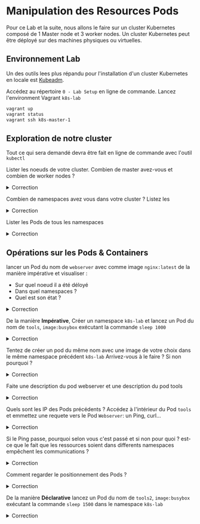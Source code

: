 # Manipulation des Resources Pods

Pour ce Lab et la suite, nous allons le faire sur un cluster Kubernetes composé de 1 Master node et 3 worker nodes.
Un cluster Kubernetes peut être déployé sur des machines physiques ou virtuelles. 

## Environnement Lab

Un des outils lees plus répandu pour l'installation d'un cluster Kubernetes en locale est [Kubeadm](https://kubernetes.io/docs/setup/production-environment/tools/kubeadm/create-cluster-kubeadm/).

Accédez au répertoire `0 - Lab Setup` en ligne de commande.
Lancez l'environment Vagrant `k8s-lab`

```bash
vagrant up
vagrant status
vagrant ssh k8s-master-1
```

## Exploration de notre cluster

Tout ce qui sera demandé devra être fait en ligne de commande avec l'outil `kubectl`

Lister les noeuds de votre cluster. Combien de master avez-vous et combien de worker nodes ?

<details><summary>Correction</summary>

```bash
  kubectl get nodes
```

</details>

Combien de namespaces avez vous dans votre cluster ? Listez les

<details><summary>Correction</summary>

  ```bash
  kubectl get namespaces 
  ```

</details>

Lister les Pods de tous les namespaces

<details><summary>Correction</summary>

```bash
kubectl get pods -A 
```

</details>

## Opérations sur les Pods & Containers


lancer un Pod du nom de `webserver` avec comme image `nginx:latest` de la manière impérative et visualiser :
* Sur quel noeud il a été déloyé  
* Dans quel namespaces ?
* Quel est son état ?

<details><summary>Correction</summary>

```bash
kubectl run webserver --image nginx

kubectl get pods -o wide

# cette commande affiche le nom des namespaces également
kubectl get pods -o wide -A

# describe
kubectl describe pod webserver
```

Il a été déployé dans le namespaces par défaut.

</details>

De la manière **Impérative**, Créer un namespace `k8s-lab` et lancez un Pod du nom de `tools`, `image:busybox` exécutant la commande `sleep 1000`

<details><summary>Correction</summary>

```bash
kubectl create ns k8s-lab
kubectl run tools --image busybox -n k8s-lab -- sleep 1000
```

</details>

Tentez de créer un pod du même nom avec une image de votre choix dans le même namespace précédent `k8s-lab`
Arrivez-vous à le faire ? Si non pourquoi ?

<details><summary>Correction</summary>

Dans un namespace, le nom d'une ressource doit être unique, un peu comme dans un espace de nom DNS

</details>

Faite une description du pod webserver et une description du pod tools

<details><summary>Correction</summary>

```bash
kubectl describe pods webserver
kubectl describe pods tools -n k8s-lab
```

</details>

Quels sont les IP des Pods précédents ?
Accédez à l'intérieur du Pod `tools` et emmettez une requete vers le Pod `Webserver`: un Ping, curl...

<details><summary>Correction</summary>

```bash
kubectl exec -it -n k8s-lab tool -- sh
/ # ping 192.168.118.29
PING 192.168.118.29 (192.168.118.29): 56 data bytes
64 bytes from 192.168.118.29: seq=0 ttl=63 time=0.268 ms
64 bytes from 192.168.118.29: seq=1 ttl=63 time=0.063 ms
```

</details>

Si le Ping passe, pourquoi selon vous c'est passé et si non pour quoi ? est-ce que le fait que les ressources soient dans differents namespaces empêchent les communications ?

<details><summary>Correction</summary>

Non, les namespaces ne limitent pas les communications

</details>

Comment regarder le positionnement des Pods ?

<details><summary>Correction</summary>

Soit en faisant le Describe comme précédament ==>  il y'a une section `Node:             k8s-worker-1/192.168.56.12`
Soit en affichant les pods avec l'option `-o wide`

```bash
kubectl get pods -o wide
```

</details>

De la manière **Déclarative** lancez un Pod du nom de `tools2`, `image:busybox` exécutant la commande `sleep 1500` dans le namespace `k8s-lab`

<details><summary>Correction</summary>

Il fautecrire le dichier YAML suivant :

```yaml
apiVersion: v1
kind: Pod
metadata:
  labels:
    run: tools2
  name: tools2
  namespace: k8s-lab
spec:
  containers:
  - args:
    - sleep
    - "1500"
    image: busybox
    name: tools2
    resources: {}
```

Une astuce pour avoir ce fichier YAML est d'exécuter la commande impérative correspondante avec l'option `--dry-run=client -o yaml`

```bash
kubectl run tools --image busybox -n k8s-lab --dry-run=client -o yaml -- sleep 1500 > pod-tools2.yml
```

```bash
kubectl apply -f pod-tools2.yml 
```

```bash
kubectl get pods -n k8s-lab
                                                                                                                                                                                                                ─╯
NAME     READY   STATUS             RESTARTS      AGE
tools    0/1     CrashLoopBackOff   4 (86s ago)   3m2s
tools2   1/1     Running            0             18s
```


</details>